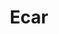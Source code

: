 ---
layout: page
title: Ecar
permalink: /projects/
description: We locked ourselves out of our lab waiting on security.
img: /assets/img/album/test3.jpg
---